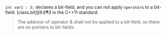 `int var1 : 3;` declares a bit-field, and you can not apply `operator&` to a bit-field. [class.bit]§9.6¶3 in the C++11 standard:
> The address-of operator & shall not be applied to a bit-field, so there are no pointers to bit-fields.